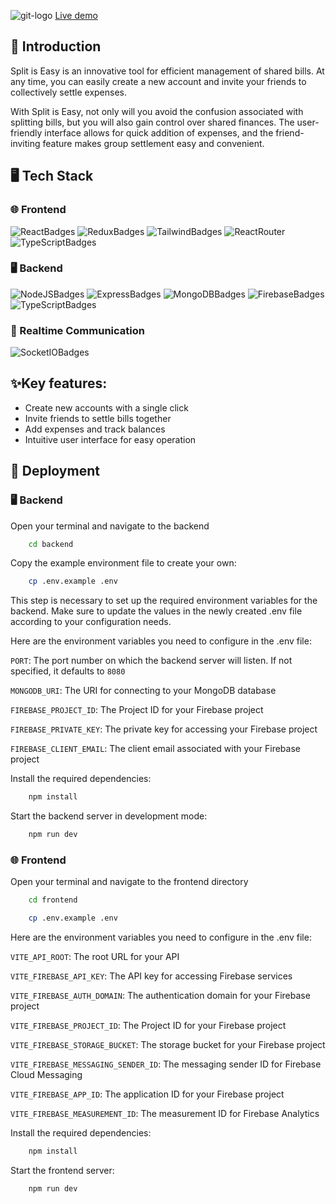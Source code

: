 ![git-logo](https://github.com/DudzinskiR/split-is-easy/assets/130515506/c5fa1ab9-c9a8-4be2-9092-c8cf37bd1a37)
[Live demo](https://split-is-easy.vercel.app)

## 🎉 Introduction

Split is Easy is an innovative tool for efficient management of shared bills. At any time, you can easily create a new account and invite your friends to collectively settle expenses.

With Split is Easy, not only will you avoid the confusion associated with splitting bills, but you will also gain control over shared finances. The user-friendly interface allows for quick addition of expenses, and the friend-inviting feature makes group settlement easy and convenient.

## 🖥️ Tech Stack

### 🌐 Frontend
![ReactBadges](https://img.shields.io/badge/React-61DAFB.svg?style=for-the-badge&logo=React&logoColor=black) ![ReduxBadges](https://img.shields.io/badge/Redux-764ABC.svg?style=for-the-badge&logo=Redux&logoColor=white) ![TailwindBadges](https://img.shields.io/badge/Tailwind%20CSS-06B6D4.svg?style=for-the-badge&logo=Tailwind-CSS&logoColor=white) ![ReactRouter](https://img.shields.io/badge/React%20Router-CA4245.svg?style=for-the-badge&logo=React-Router&logoColor=white) ![TypeScriptBadges](https://img.shields.io/badge/TypeScript-3178C6.svg?style=for-the-badge&logo=TypeScript&logoColor=white)

### 🖥️ Backend
![NodeJSBadges](https://img.shields.io/badge/Node.js-5FA04E.svg?style=for-the-badge&logo=nodedotjs&logoColor=white) 
![ExpressBadges](https://img.shields.io/badge/Express-000000.svg?style=for-the-badge&logo=Express&logoColor=white) 
![MongoDBBadges](https://img.shields.io/badge/MongoDB-47A248.svg?style=for-the-badge&logo=MongoDB&logoColor=white)
![FirebaseBadges](https://img.shields.io/badge/Firebase-FFCA28.svg?style=for-the-badge&logo=Firebase&logoColor=black)
![TypeScriptBadges](https://img.shields.io/badge/TypeScript-3178C6.svg?style=for-the-badge&logo=TypeScript&logoColor=white)

### 💬 Realtime Communication
![SocketIOBadges](https://img.shields.io/badge/Socket.io-010101.svg?style=for-the-badge&logo=socketdotio&logoColor=white)

## ✨Key features:

- Create new accounts with a single click
- Invite friends to settle bills together
- Add expenses and track balances
- Intuitive user interface for easy operation

## 🚀 Deployment

### 🖥️ Backend

Open your terminal and navigate to the backend

```bash
    cd backend
```

Copy the example environment file to create your own:

```bash
    cp .env.example .env
```

This step is necessary to set up the required environment variables for the backend. Make sure to update the values in the newly created .env file according to your configuration needs.

Here are the environment variables you need to configure in the .env file:

`PORT`: The port number on which the backend server will listen. If not specified, it defaults to `8080`

`MONGODB_URI`: The URI for connecting to your MongoDB database

`FIREBASE_PROJECT_ID`: The Project ID for your Firebase project

`FIREBASE_PRIVATE_KEY`: The private key for accessing your Firebase project

`FIREBASE_CLIENT_EMAIL`: The client email associated with your Firebase project

Install the required dependencies:

```bash
    npm install
```

Start the backend server in development mode:

```bash
    npm run dev
```

### 🌐 Frontend

Open your terminal and navigate to the frontend directory

```bash
    cd frontend
```

```bash
    cp .env.example .env
```

Here are the environment variables you need to configure in the .env file:

`VITE_API_ROOT`: The root URL for your API

`VITE_FIREBASE_API_KEY`: The API key for accessing Firebase services

`VITE_FIREBASE_AUTH_DOMAIN`: The authentication domain for your Firebase project

`VITE_FIREBASE_PROJECT_ID`: The Project ID for your Firebase project

`VITE_FIREBASE_STORAGE_BUCKET`: The storage bucket for your Firebase project

`VITE_FIREBASE_MESSAGING_SENDER_ID`: The messaging sender ID for Firebase Cloud Messaging

`VITE_FIREBASE_APP_ID`: The application ID for your Firebase project

`VITE_FIREBASE_MEASUREMENT_ID`: The measurement ID for Firebase Analytics

Install the required dependencies:

```bash
    npm install
```

Start the frontend server:

```bash
    npm run dev
```
